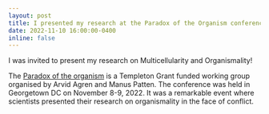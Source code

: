 ```yaml
---
layout: post
title: I presented my research at the Paradox of the Organism conference!
date: 2022-11-10 16:00:00-0400
inline: false
---
```


I was invited to present my research on Multicellularity and Organismality!

The <a href="http://www.paradoxoftheorganism.com/speakers.html">Paradox of the organism</a> is a Templeton Grant funded working group organised by Arvid Agren and Manus Patten. The conference was held in Georgetown DC on November 8-9, 2022. It was a remarkable event where scientists presented their research on organismality in the face of conflict.

